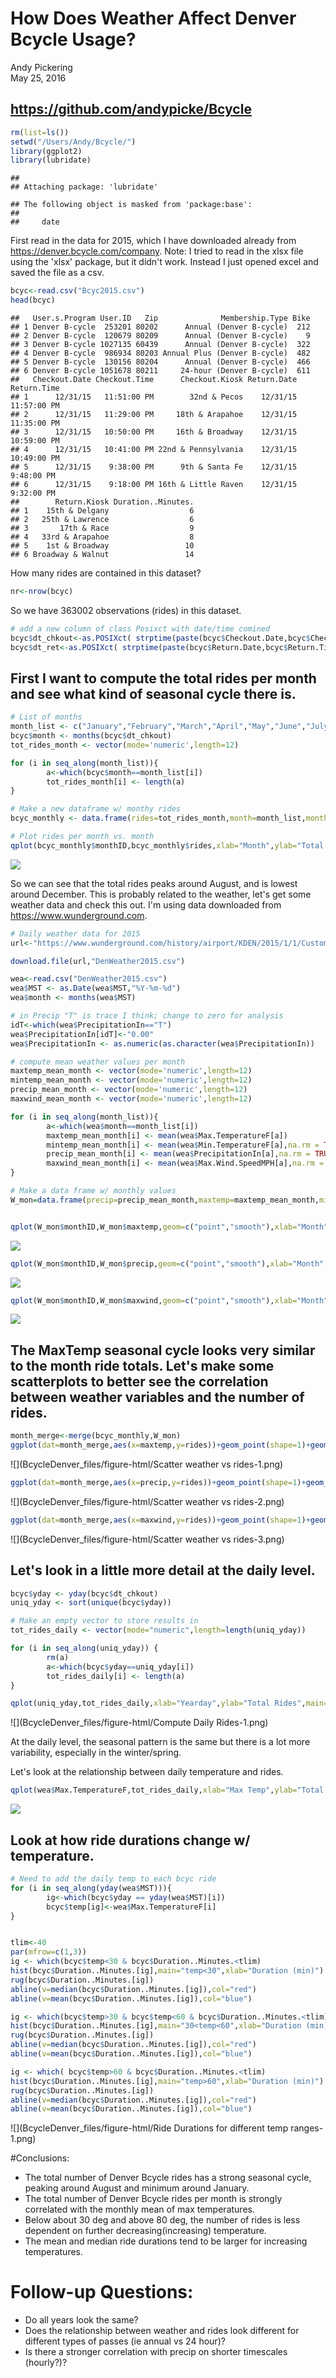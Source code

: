 # How Does Weather Affect Denver Bcycle Usage?
Andy Pickering  
May 25, 2016  

## <https://github.com/andypicke/Bcycle>


```r
rm(list=ls())
setwd("/Users/Andy/Bcycle/")
library(ggplot2)
library(lubridate)
```

```
## 
## Attaching package: 'lubridate'
```

```
## The following object is masked from 'package:base':
## 
##     date
```

First read in the data for 2015, which I have downloaded already from <https://denver.bcycle.com/company>. Note: I tried to read in the xlsx file using the 'xlsx' package, but it didn't work. Instead I just opened excel and saved the file as a csv.

```r
bcyc<-read.csv("Bcyc2015.csv")
head(bcyc)
```

```
##   User.s.Program User.ID   Zip              Membership.Type Bike
## 1 Denver B-cycle  253201 80202      Annual (Denver B-cycle)  212
## 2 Denver B-cycle  120679 80209      Annual (Denver B-cycle)    9
## 3 Denver B-cycle 1027135 60439      Annual (Denver B-cycle)  322
## 4 Denver B-cycle  986934 80203 Annual Plus (Denver B-cycle)  482
## 5 Denver B-cycle  130156 80204      Annual (Denver B-cycle)  466
## 6 Denver B-cycle 1051678 80211     24-hour (Denver B-cycle)  611
##   Checkout.Date Checkout.Time      Checkout.Kiosk Return.Date Return.Time
## 1      12/31/15   11:51:00 PM        32nd & Pecos    12/31/15 11:57:00 PM
## 2      12/31/15   11:29:00 PM     18th & Arapahoe    12/31/15 11:35:00 PM
## 3      12/31/15   10:50:00 PM     16th & Broadway    12/31/15 10:59:00 PM
## 4      12/31/15   10:41:00 PM 22nd & Pennsylvania    12/31/15 10:49:00 PM
## 5      12/31/15    9:38:00 PM      9th & Santa Fe    12/31/15  9:48:00 PM
## 6      12/31/15    9:18:00 PM 16th & Little Raven    12/31/15  9:32:00 PM
##        Return.Kiosk Duration..Minutes.
## 1    15th & Delgany                  6
## 2   25th & Lawrence                  6
## 3       17th & Race                  9
## 4   33rd & Arapahoe                  8
## 5    1st & Broadway                 10
## 6 Broadway & Walnut                 14
```

How many rides are contained in this dataset?

```r
nr<-nrow(bcyc)
```

So we have 363002 observations (rides) in this dataset.



```r
# add a new column of class Posixct with date/time comined
bcyc$dt_chkout<-as.POSIXct( strptime(paste(bcyc$Checkout.Date,bcyc$Checkout.Time),"%m/%d/%y %H:%M:%S"))
bcyc$dt_ret<-as.POSIXct( strptime(paste(bcyc$Return.Date,bcyc$Return.Time),"%m/%d/%y %H:%M:%S"))
```


## First I want to compute the total rides per month and see what kind of seasonal cycle there is.

```r
# List of months
month_list <- c("January","February","March","April","May","June","July","August","September","October","November","December")
bcyc$month <- months(bcyc$dt_chkout)
tot_rides_month <- vector(mode='numeric',length=12)

for (i in seq_along(month_list)){
        a<-which(bcyc$month==month_list[i])
        tot_rides_month[i] <- length(a)
}

# Make a new dataframe w/ monthy rides
bcyc_monthly <- data.frame(rides=tot_rides_month,month=month_list,monthID=1:12)

# Plot rides per month vs. month
qplot(bcyc_monthly$monthID,bcyc_monthly$rides,xlab="Month",ylab="Total Rides",main="Total Rides by Month: 2015",geom=c("point","smooth"))
```

![](BcycleDenver_files/figure-html/unnamed-chunk-4-1.png)<!-- -->
  
So we can see that the total rides peaks around August, and is lowest around December. This is probably related to the weather, let's get some weather data and check this out. I'm using data downloaded from <https://www.wunderground.com>.


```r
# Daily weather data for 2015
url<-"https://www.wunderground.com/history/airport/KDEN/2015/1/1/CustomHistory.html?dayend=31&monthend=12&yearend=2015&req_city=&req_state=&req_statename=&reqdb.zip=&reqdb.magic=&reqdb.wmo=&format=1"

download.file(url,"DenWeather2015.csv")

wea<-read.csv("DenWeather2015.csv")
wea$MST <- as.Date(wea$MST,"%Y-%m-%d")
wea$month <- months(wea$MST)

# in Precip "T" is trace I think; change to zero for analysis
idT<-which(wea$PrecipitationIn=="T")
wea$PrecipitationIn[idT]<-"0.00"
wea$PrecipitationIn <- as.numeric(as.character(wea$PrecipitationIn))

# compute mean weather values per month
maxtemp_mean_month <- vector(mode='numeric',length=12)
mintemp_mean_month <- vector(mode='numeric',length=12)
precip_mean_month <- vector(mode='numeric',length=12)
maxwind_mean_month <- vector(mode='numeric',length=12)

for (i in seq_along(month_list)){
        a<-which(wea$month==month_list[i])
        maxtemp_mean_month[i] <- mean(wea$Max.TemperatureF[a])
        mintemp_mean_month[i] <- mean(wea$Min.TemperatureF[a],na.rm = TRUE)
        precip_mean_month[i] <- mean(wea$PrecipitationIn[a],na.rm = TRUE)
        maxwind_mean_month[i] <- mean(wea$Max.Wind.SpeedMPH[a],na.rm = TRUE)
}

# Make a data frame w/ monthly values
W_mon=data.frame(precip=precip_mean_month,maxtemp=maxtemp_mean_month,mintemp=mintemp_mean_month,maxwind=maxwind_mean_month,monthID=1:12,month=month_list)


qplot(W_mon$monthID,W_mon$maxtemp,geom=c("point","smooth"),xlab="Month",ylab="Max Temp",main="Maximum Temps 2015")
```

![](BcycleDenver_files/figure-html/GetWeather-1.png)<!-- -->

```r
qplot(W_mon$monthID,W_mon$precip,geom=c("point","smooth"),xlab="Month",ylab="Precip",main="Precip 2015")
```

![](BcycleDenver_files/figure-html/GetWeather-2.png)<!-- -->

```r
qplot(W_mon$monthID,W_mon$maxwind,geom=c("point","smooth"),xlab="Month",ylab="Max Wind",main="Maximum Wind 2015")
```

![](BcycleDenver_files/figure-html/GetWeather-3.png)<!-- -->

## The MaxTemp seasonal cycle looks very similar to the month ride totals. Let's make some scatterplots to better see the correlation between weather variables and the number of rides.


```r
month_merge<-merge(bcyc_monthly,W_mon)
ggplot(dat=month_merge,aes(x=maxtemp,y=rides))+geom_point(shape=1)+geom_smooth(method=lm)
```

![](BcycleDenver_files/figure-html/Scatter weather vs rides-1.png)<!-- -->

```r
ggplot(dat=month_merge,aes(x=precip,y=rides))+geom_point(shape=1)+geom_smooth(method=lm)
```

![](BcycleDenver_files/figure-html/Scatter weather vs rides-2.png)<!-- -->

```r
ggplot(dat=month_merge,aes(x=maxwind,y=rides))+geom_point(shape=1)+geom_smooth(method=lm)
```

![](BcycleDenver_files/figure-html/Scatter weather vs rides-3.png)<!-- -->


## Let's look in a little more detail at the daily level.



```r
bcyc$yday <- yday(bcyc$dt_chkout)
uniq_yday <- sort(unique(bcyc$yday))

# Make an empty vector to store results in
tot_rides_daily <- vector(mode="numeric",length=length(uniq_yday))

for (i in seq_along(uniq_yday)) {
        rm(a)
        a<-which(bcyc$yday==uniq_yday[i])
        tot_rides_daily[i] <- length(a)
}

qplot(uniq_yday,tot_rides_daily,xlab="Yearday",ylab="Total Rides",main="Daily total rides",geom=c("point","smooth"))
```

![](BcycleDenver_files/figure-html/Compute Daily Rides-1.png)<!-- -->

At the daily level, the seasonal pattern is the same but there is a lot more variability, especially in the winter/spring.  
  
  Let's look at the relationship between daily temperature and rides.


```r
qplot(wea$Max.TemperatureF,tot_rides_daily,xlab="Max Temp",ylab="Total Rides",main="Daily total rides vs Temp",geom=c("point","smooth"))
```

![](BcycleDenver_files/figure-html/unnamed-chunk-5-1.png)<!-- -->

## Look at how ride durations change w/ temperature.


```r
# Need to add the daily temp to each bcyc ride
for (i in seq_along(yday(wea$MST))){
        ig<-which(bcyc$yday == yday(wea$MST)[i])
        bcyc$temp[ig]<-wea$Max.TemperatureF[i]
}


tlim<-40
par(mfrow=c(1,3))
ig <- which(bcyc$temp<30 & bcyc$Duration..Minutes.<tlim)
hist(bcyc$Duration..Minutes.[ig],main="temp<30",xlab="Duration (min)")
rug(bcyc$Duration..Minutes.[ig])
abline(v=median(bcyc$Duration..Minutes.[ig]),col="red")
abline(v=mean(bcyc$Duration..Minutes.[ig]),col="blue")

ig <- which(bcyc$temp>30 & bcyc$temp<60 & bcyc$Duration..Minutes.<tlim)
hist(bcyc$Duration..Minutes.[ig],main="30<temp<60",xlab="Duration (min)")
rug(bcyc$Duration..Minutes.[ig])
abline(v=median(bcyc$Duration..Minutes.[ig]),col="red")
abline(v=mean(bcyc$Duration..Minutes.[ig]),col="blue")

ig <- which( bcyc$temp>60 & bcyc$Duration..Minutes.<tlim)
hist(bcyc$Duration..Minutes.[ig],main="temp>60",xlab="Duration (min)")
rug(bcyc$Duration..Minutes.[ig])
abline(v=median(bcyc$Duration..Minutes.[ig]),col="red")
abline(v=mean(bcyc$Duration..Minutes.[ig]),col="blue")
```

![](BcycleDenver_files/figure-html/Ride Durations for different temp ranges-1.png)<!-- -->


#Conclusions:  
- The total number of Denver Bcycle rides has a strong seasonal cycle, peaking around August and minimum around January.  
- The total number of Denver Bcycle rides per month is strongly correlated with the monthly mean of max temperatures.  
- Below about 30 deg and above 80 deg, the number of rides is less dependent on further decreasing(increasing) temperature.  
- The mean and median ride durations tend to be larger for increasing temperatures.  

# Follow-up Questions:  
- Do all years look the same?  
- Does the relationship between weather and rides look different for different types of passes (ie annual vs 24 hour)?  
- Is there a stronger correlation with precip on shorter timescales (hourly?)?

